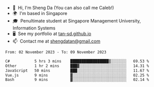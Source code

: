 <!---
tan-sd/tan-sd is a ✨ special ✨ repository because its `README.md` (this file) appears on your GitHub profile.
You can click the Preview link to take a look at your changes.
--->
- 👋  Hi, I'm Sheng Da (You can also call me Caleb!)
- 🌍  I'm based in Singapore
- 🎓  Penultimate student at Singapore Management University, Information Systems
- 🖥️  See my portfolio at [tan-sd.github.io](https://tan-sd.github.io/)
- 📫  Contact me at [shengdatan@gmail.com](mailto:shengdatan@gmail.com)

<!--START_SECTION:waka-->

```txt
From: 02 November 2023 - To: 09 November 2023

C#           5 hrs 3 mins    █████████████████▒░░░░░░░   69.53 %
Other        1 hr 2 mins     ███▓░░░░░░░░░░░░░░░░░░░░░   14.31 %
JavaScript   50 mins         ███░░░░░░░░░░░░░░░░░░░░░░   11.67 %
Vue.js       9 mins          ▓░░░░░░░░░░░░░░░░░░░░░░░░   02.25 %
Bash         9 mins          ▓░░░░░░░░░░░░░░░░░░░░░░░░   02.14 %
```

<!--END_SECTION:waka-->
